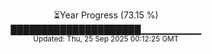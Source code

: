 <p align="center">
⏳Year Progress (73.15 %)<br>
█████████████████████▁▁▁▁▁▁▁▁▁ <br>
<sub>Updated: Thu, 25 Sep 2025 00:12:25 GMT</sub>
</p>

